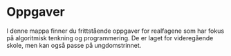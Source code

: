 # Oppgaver

I denne mappa finner du frittstående oppgaver for realfagene som har fokus på algoritmisk tenkning og programmering. De er laget for videregående skole, men kan også passe på ungdomstrinnet.
